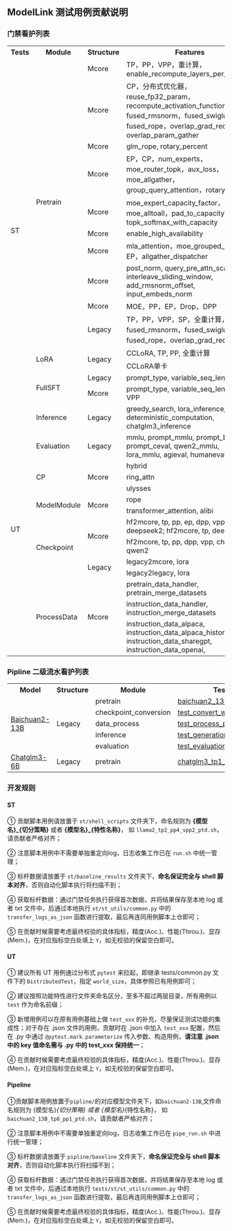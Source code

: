 ## ModelLink 测试用例贡献说明

### 门禁看护列表
<table>
    <tr>
        <th>Tests</th>
        <th>Module</th>
        <th>Structure</th>
        <th>Features</th>
        <th>Scripts</th>
        <th>Acc.</th>
        <th>Throu.</th>
        <th>Mem.</th>
    </tr>
    <tr>
        <td rowspan="14">ST</td>
        <td rowspan="10">Pretrain</td>
        <td>Mcore</td>
        <td>TP，PP，VPP，重计算，enable_recompute_layers_per_pp_rank</td>
        <td><a href="st/shell_scripts/llama2_tp2_pp4_vpp2_ptd.sh">llama2_tp2_pp4_vpp2.sh</a></td>
        <td>Y</td>
        <td>Y</td>
        <td>Y</td>
    </tr>
    <tr>
        <td>Mcore</td>
        <td>CP，分布式优化器，reuse_fp32_param，recompute_activation_function, fused_rmsnorm，fused_swiglu，fused_rope，overlap_grad_reduce, overlap_param_gather</td>
        <td><a href="st/shell_scripts/llama2_tp2_cp4_mem_recompute.sh">llama2_tp2_cp4_mem_recompute.sh</a></td>
        <td>Y</td>
        <td>Y</td>
        <td>Y</td>
    </tr>
    <tr>
        <td>Mcore</td>
        <td>glm_rope, rotary_percent</td>
        <td><a href="st/shell_scripts/chatglm3_tp1_pp2_rope.sh">chatglm3_tp1_pp2_rope.sh</a></td>
        <td>Y</td>
        <td>Y</td>
        <td>Y</td>
    </tr>
    <tr>
        <td>Mcore</td>
        <td>EP，CP，num_experts，moe_router_topk，aux_loss，moe_allgather，group_query_attention，rotary_base</td>
        <td><a href="st/shell_scripts/mixtral_mcore_tp4_cp2_ep2_ptd.sh">mixtral_mcore_tp4_cp2_ep2_ptd.sh</a></td>
        <td>Y</td>
        <td>Y</td>
        <td>Y</td>
    </tr>
    <tr>
        <td>Mcore</td>
        <td>moe_expert_capacity_factor，moe_alltoall，pad_to_capacity, topk_softmax_with_capacity</td>
        <td><a href="st/shell_scripts/gpt4_mcore_tp4_cp2_32k_moe_drop.sh">gpt4_mcore_tp4_cp2_32k_moe_drop.sh</a></td>
        <td>Y</td>
        <td>Y</td>
        <td>Y</td>
    </tr>
    <tr>
        <td>Mcore</td>
        <td>enable_high_availability</td>
        <td><a href="st/shell_scripts/llama2_tp2_pp1_ha_save_ptd.sh">llama2_tp2_pp1_ha_save_ptd.sh</a></td>
        <td>Y</td>
        <td>Y</td>
        <td>Y</td>
    </tr>
    <tr>
        <td>Mcore</td>
        <td>mla_attention，moe_grouped_gemm，EP，allgather_dispatcher</td>
        <td><a href="st/shell_scripts/deepseek_v2_mcore_tp1_pp1_ep8.sh">deepseek_v2_mcore_tp1_pp1_ep8.sh</a></td>
        <td>Y</td>
        <td>Y</td>
        <td>Y</td>
    </tr>
    <tr>
        <td>Mcore</td>
        <td>post_norm, query_pre_attn_scalar, interleave_sliding_window, add_rmsnorm_offset, input_embeds_norm</td>
        <td><a href="st/shell_scripts/gemma2_tp8_pp1_ptd.sh">gemma2_tp8_pp1_ptd.sh</a></td>
        <td>Y</td>
        <td>Y</td>
        <td>Y</td>
    </tr>
    <tr>
        <td>Mcore</td>
        <td>MOE，PP，EP，Drop，DPP</td>
        <td><a href="st/shell_scripts/mixtral_tp1_pp4_ep2_drop_dpp.sh">mixtral_tp1_pp4_ep2_drop_dpp.sh</a></td>
        <td>Y</td>
        <td>Y</td>
        <td>Y</td>
    </tr>
    <tr>
        <td>Legacy</td>
        <td>TP，PP，VPP，SP，全重计算，fused_rmsnorm，fused_swiglu，fused_rope，overlap_grad_reduce</td>
        <td><a href="st/shell_scripts/llama2_tp2_pp4_vpp2_legacy.sh">llama2_tp2_pp4_vpp2_legacy.sh</a></td>
        <td>Y</td>
        <td>Y</td>
        <td>Y</td>
    </tr>
    <tr>
        <td rowspan="2">LoRA</td>
        <td rowspan="2">Legacy</td>
        <td>CCLoRA, TP, PP, 全重计算</td>
        <td><a href="st/shell_scripts/tune_llama2_tp2_pp4_lora_ptd.sh">tune_llama2_tp2_pp4_lora_ptd.sh</a></td>
        <td>Y</td>
        <td>Y</td>
        <td>Y</td>
    </tr>
    <tr>
        <td>CCLoRA单卡</td>
        <td><a href="st/shell_scripts/tune_llama2_tp1_pp1_lora_ptd.sh">tune_llama2_tp1_pp1_lora_ptd.sh</a></td>
        <td>Y</td>
        <td>Y</td>
        <td>Y</td>
    </tr>
    <tr>
        <td rowspan="2">FullSFT</td>
        <td>Legacy</td>
        <td>prompt_type, variable_seq_lengths</td>
        <td><a href="st/shell_scripts/tune_qwen7b_tp8_pp1_full_ptd.sh">tune_qwen7b_tp8_pp1_full_ptd.sh</a></td>
        <td>Y</td>
        <td>Y</td>
        <td>Y</td>
    </tr>
    <tr>
        <td>Mcore</td>
        <td>prompt_type, variable_seq_lengths, VPP</td>
        <td><a href="st/shell_scripts/tune_llama2_tp2_pp4_vpp2_mcore_full.sh">tune_llama2_tp2_pp4_vpp2_mcore_full.sh</a></td>
        <td>Y</td>
        <td>Y</td>
        <td>Y</td>
    </tr>
    <tr>
        <td rowspan="14">UT</td>
        <td>Inference</td>
        <td>Legacy</td>
        <td>greedy_search, lora_inference, deterministic_computation, chatglm3_inference</td>
        <td><a href="ut/inference/test_inference.py">test_inference.py</td>
        <td>Y</td>
        <td></td>
        <td></td>
    </tr>
    <tr>
        <td>Evaluation</td>
        <td>Legacy</td>
        <td>mmlu, prompt_mmlu,      
        prompt_boolq, prompt_ceval, qwen2_mmlu, lora_mmlu, agieval, humaneval, bbh</td>
        <td><a href="ut/evaluation/test_evaluate.py">test_evaluate.py</td>
        <td>Y</td>
        <td></td>
        <td></td>
    </tr>
    <tr>
        <td rowspan="3">CP</td>
        <td rowspan="3">Mcore</td>
        <td>hybrid</td>
        <td><a href="ut/dist_algo/context_parallel/test_hybrid_context_parallel.py">test_hybrid_context_parallel.py</a></td>
        <td>Y</td>
        <td></td>
        <td></td>
    </tr>
        <td>ring_attn</td>
        <td><a href="ut/dist_algo/context_parallel/test_ringattn_context_parallel.py">test_ringattn_context_parallel.py</a></td>
        <td>Y</td>
        <td></td>
        <td></td>
    </tr>
        <td>ulysses</td>
        <td><a href="ut/dist_algo/context_parallel/test_ulysses_context_parallel.py"> test_ulysses_context_parallel.py </a></td>
        <td>Y</td>
        <td></td>
        <td></td>
    </tr>
    <tr>
        <td rowspan="2">ModelModule</td>
        <td rowspan="2">Mcore</td>
        <td>rope</td>
        <td><a href="ut/model_module/embeddings/test_rotary_pos_embedding.py">test_rotary_pos_embedding.py</a></td>
        <td>Y</td>
        <td></td>
        <td></td>
    </tr>
    <tr>
        <td>transformer_attention, alibi</td>
        <td><a href="ut/model_module/transformer/test_attention.py">test_attention.py</a></td>
        <td>Y</td>
        <td></td>
        <td></td>
    </tr>
    <tr>
        <td rowspan="4">Checkpoint</td>
        <td rowspan="2"> Mcore </td>
        <td> hf2mcore, tp, pp, ep, dpp, vpp, deepseek2; hf2mcore, tp, deepseek2</td>
        <td><a href="ut/checkpoint/test_checkpoint.py">test_checkpoint.py</a></td>
        <td>Y</td>
        <td></td>
        <td></td>
    </tr>
    <tr>
        <td>hf2mcore, tp, pp, dpp, vpp, chatglm3, qwen2</td>
        <td><a href="ut/checkpoint/test_convert_ckpt_from_huggingface.py">test_hf2mcore.py</a></td>
        <td>Y</td>
        <td></td>
        <td></td>
    </tr>
    <tr>
        <td rowspan="2">Legacy</td>
        <td> legacy2mcore, lora</td>
        <td><a href="ut/checkpoint/test_convert_ckpt_from_huggingface.py">test_legacy2hf.py</a></td>
        <td>Y</td>
        <td></td>
        <td></td>
    </tr>
    <tr>
        <td>legacy2legacy, lora</td>
        <td><a href="ut/checkpoint/test_convert_ckpt_from_megatron.py">test_legacy2legacy.py</a></td>
        <td>Y</td>
        <td></td>
        <td></td>
    </tr>
	<tr>
        <td rowspan="3">ProcessData</td>
        <td rowspan="3">Mcore</td>
        <td>pretrain_data_handler, pretrain_merge_datasets</td>
        <td><a href="ut/process_data/test_process_pretrain_data.py">test_process_process_pretrain_data.py</a></td>
        <td>Y</td>
        <td></td>
        <td></td>
    </tr>
	<tr>
        <td>instruction_data_handler, instruction_merge_datasets</td>
        <td><a href="ut/process_data/test_process_instruction_data.py">test_process_instruction_data.py</a></td>
        <td>Y</td>
        <td></td>
        <td></td>
    </tr>
	<tr>
        <td>instruction_data_alpaca,
        instruction_data_alpaca_history,
        instruction_data_sharegpt,
        instruction_data_openai,</td>
        <td><a href="ut/process_data/test_process_instruction_data_lf.py">test_process_instruction_data_lf.py</a></td>
        <td>Y</td>
        <td></td>
        <td></td>
    </tr>
</table>

### Pipline 二级流水看护列表
<table>
    <tr>
        <th>Model</th>
        <th>Structure</th>
        <th>Module</th>
        <th>Test Case</th>
        <th>Accuracy</th>
        <th>Throughput</th>
        <th>Memory</th>
    </tr>
    <tr>
        <td rowspan="5"><a href="pipeline/baichuan2-13B">Baichuan2-13B</a></td>
        <td rowspan="5">Legacy</td>
        <td>pretrain</td>
        <td><a href="pipeline/baichuan2-13B/baichuan2_13B_tp8_pp1_ptd.sh">baichuan2_13B_tp8_pp1_ptd.sh</a></td>
        <td>Y</td>
        <td>Y</td>
        <td>Y</td>
    </tr>
    <tr>
        <td>checkpoint_conversion</td>
        <td><a href="pipeline/baichuan2-13B/test_convert_weight_from_huggingface.py">test_convert_weight_from_hf.py</a></td>
        <td>Y</td>
        <td></td>
        <td></td>
    </tr>
    <tr>
        <td>data_process</td>
        <td><a href="pipeline/baichuan2-13B/test_process_pretrain_data.py">test_process_pretrain_data.py</a></td>
        <td>Y</td>
        <td></td>
        <td></td>
    </tr>
    <tr>
        <td>inference</td>
        <td><a href="pipeline/baichuan2-13B/test_generation.py">test_generation.py</a></td>
        <td>Y</td>
        <td></td>
        <td></td>
    </tr>
    <tr>
        <td>evaluation</td>
        <td><a href="pipeline/baichuan2-13B/test_evaluation.py">test_evaluation.py</a></td>
        <td>Y</td>
        <td></td>
        <td></td>
    </tr>
    <tr>
        <td rowspan="1"><a href="pipeline/chatglm3-6B">Chatglm3-6B</a></td>
        <td rowspan="1">Legacy</td>
        <td>pretrain</td>
        <td><a href="pipeline/chatglm3-6B/chatglm3_tp1_pp2_legacy.sh">chatglm3_tp1_pp2_legacy.sh</a></td>
        <td>Y</td>
        <td>Y</td>
        <td>Y</td>
    </tr>
</table>




### 开发规则

#### ST

① 贡献脚本用例请放置于 `st/shell_scripts` 文件夹下，命名规则为 **{模型名}_{切分策略}** 或者 **{模型名}_{特性名称}**， 如 `llama2_tp2_pp4_vpp2_ptd.sh`，请贡献者严格对齐；

② 注意脚本用例中不需要单独重定向log，日志收集工作已在 `run.sh` 中统一管理；

③ 标杆数据请放置于 `st/baseline_results` 文件夹下，**命名保证完全与 shell 脚本对齐**，否则自动化脚本执行将扫描不到；

④ 获取标杆数据：通过门禁任务执行获得首次数据，并将结果保存至本地 log 或者 txt 文件中，后通过本地执行 `st/st_utils/common.py` 中的 `transfer_logs_as_json` 函数进行提取，最后再连同用例脚本上仓即可；

⑤ 在贡献时候需要考虑最终校验的具体指标，精度(Acc.)、性能(Throu.)、显存(Mem.)，在对应指标空白处填上 `Y`，如无校验的保留空白即可。


#### UT

① 建议所有 UT 用例通过分布式 `pytest` 来拉起，即继承 tests/common.py 文件下的 `DistributedTest`，指定 `world_size`，具体参照已有用例即可；

② 建议按照功能特性进行文件夹命名区分，至多不超过两层目录，所有用例以 `test` 作为命名前缀；

③ 新增用例可以在原有用例基础上做 `test_xxx` 的补充，尽量保证测试功能的集成性；对于存在 .json 文件的用例，贡献时在 .json 中加入 `test_xxx` 配置，然后在 .py 中通过 `@pytest.mark.parameterize` 传入参数、构造用例，**请注意 .json 中的 key 值命名需与 .py 中的 test_xxx 保持统一**；

④ 在贡献时候需要考虑最终校验的具体指标，精度(Acc.)、性能(Throu.)、显存(Mem.)，在对应指标空白处填上 `Y`，如无校验的保留空白即可。



#### Pipeline

①贡献脚本用例放置于`pipline/`的对应模型文件夹下，如`baichuan2-13B`,文件命名规则为 {模型名}_{切分策略} 或者 {模型名}_{特性名称}， 如 `baichuan2_13B_tp8_pp1_ptd.sh`，请贡献者严格对齐；

② 注意脚本用例中不需要单独重定向log，日志收集工作已在 `pipe_run.sh` 中进行统一管理；

③ 标杆数据请放置于 `pipline/baseline` 文件夹下，**命名保证完全与 shell 脚本对齐**，否则自动化脚本执行将扫描不到；

④ 获取标杆数据：通过门禁任务执行获得首次数据，并将结果保存至本地 log 或者 txt 文件中，后通过本地执行 `tests/st/st_utils/common.py` 中的 `transfer_logs_as_json` 函数进行提取，最后再连同用例脚本上仓即可；

⑤ 在贡献时候需要考虑最终校验的具体指标，精度(Acc.)、性能(Throu.)、显存(Mem.)，在对应指标空白处填上 `Y`，如无校验的保留空白即可。
